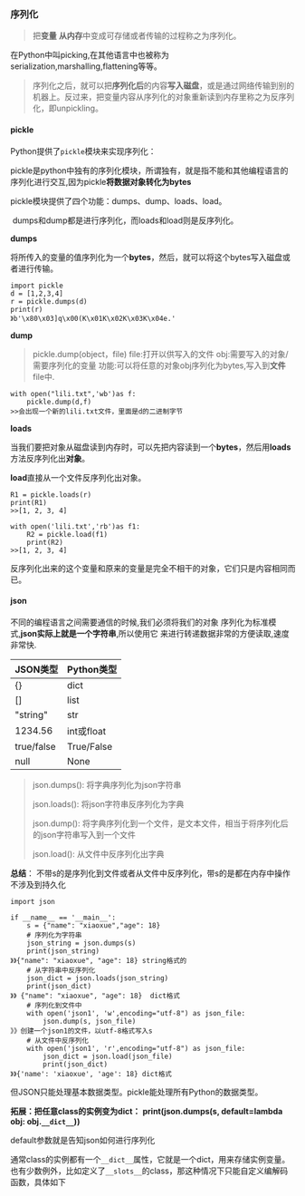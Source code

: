 ### **序列化**

> 把**变量** **从内存**中变成可存储或者传输的过程称之为序列化。

在Python中叫picking,在其他语言中也被称为serialization,marshalling,flattening等等。

> 序列化之后，就可以把**序列化后**的内容**写入磁盘**，或是通过网络传输到别的机器上。反过来，把变量内容从序列化的对象重新读到内存里称之为反序列化，即unpickling。 

#### pickle

Python提供了`pickle`模块来实现序列化：

pickle是python中独有的序列化模块，所谓独有，就是指不能和其他编程语言的序列化进行交互,因为pickle**将数据对象转化为bytes**

pickle模块提供了四个功能：dumps、dump、loads、load。

​	dumps和dump都是进行序列化，而loads和load则是反序列化。

**dumps**

将所传入的变量的值序列化为一个**bytes**，然后，就可以将这个bytes写入磁盘或者进行传输。 

```
import pickle
d = [1,2,3,4]
r = pickle.dumps(d)
print(r)
》b'\x80\x03]q\x00(K\x01K\x02K\x03K\x04e.'
```

**dump**

> pickle.dump(object，file)
> file:打开以供写入的文件
> obj:需要写入的对象/需要序列化的变量
> 功能:可以将任意的对象obj序列化为bytes,写入到**文件**file中.

```
with open("lili.txt",'wb')as f:
    pickle.dump(d,f)
>>会出现一个新的lili.txt文件，里面是d的二进制字节
```

**loads**

当我们要把对象从磁盘读到内存时，可以先把内容读到一个**bytes**，然后用**loads**方法反序列化出**对象**。

**load**直接从一个文件反序列化出对象。 

```
R1 = pickle.loads(r)
print(R1)
>>[1, 2, 3, 4]
```

```
with open('lili.txt','rb')as f1:
    R2 = pickle.load(f1)
    print(R2)
>>[1, 2, 3, 4]
```

反序列化出来的这个变量和原来的变量是完全不相干的对象，它们只是内容相同而已。 

[https://www.cnblogs.com/cobbliu/archive/2012/09/04/2670178.html]: pickle

#### json

不同的编程语言之间需要通信的时候,我们必须将我们的对象
序列化为标准模式,**json实际上就是一个字符串**,所以使用它
来进行转递数据非常的方便读取,速度非常快. 

| JSON类型   | Python类型 |
| ---------- | ---------- |
| {}         | dict       |
| []         | list       |
| "string"   | str        |
| 1234.56    | int或float |
| true/false | True/False |
| null       | None       |

> json.dumps(): 将字典序列化为json字符串
>
> json.loads(): 将json字符串反序列化为字典
>
> json.dump(): 将字典序列化到一个文件，是文本文件，相当于将序列化后的json字符串写入到一个文件
>
> json.load(): 从文件中反序列化出字典

**总结**： 不带s的是序列化到文件或者从文件中反序列化，带s的是都在内存中操作不涉及到持久化

```
import json

if __name__ == '__main__':
    s = {"name": "xiaoxue","age": 18}
    # 序列化为字符串
    json_string = json.dumps(s)
    print(json_string)
》》{"name": "xiaoxue", "age": 18} string格式的
    # 从字符串中反序列化
    json_dict = json.loads(json_string)
    print(json_dict)
》》 {"name": "xiaoxue", "age": 18}  dict格式
    # 序列化到文件中
    with open('json1', 'w',encoding="utf-8") as json_file:
        json.dump(s, json_file)
》》创建一个json1的文件，以utf-8格式写入s
    # 从文件中反序列化
    with open('json1', 'r',encoding="utf-8") as json_file:
        json_dict = json.load(json_file)
        print(json_dict)
》》{'name': 'xiaoxue', 'age': 18} dict格式
```

但JSON只能处理基本数据类型。pickle能处理所有Python的数据类型。



**拓展：把任意class的实例变为dict：**
**print(json.dumps(s, default=lambda obj: obj.`__dict__`))**

default参数就是告知json如何进行序列化

通常class的实例都有一个`__dict__`属性，它就是一个dict，用来存储实例变量。也有少数例外，比如定义了`__slots__`的class，那这种情况下只能自定义编解码函数，具体如下

[https://www.cnblogs.com/tkqasn/p/6005025.html]: json详解

